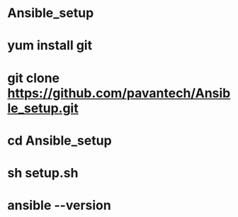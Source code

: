 # Ansible_setup
# yum install git
# git clone https://github.com/pavantech/Ansible_setup.git
# cd Ansible_setup
# sh setup.sh
# ansible --version
